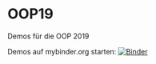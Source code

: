 # OOP19
Demos für die OOP 2019

Demos auf mybinder.org starten: [![Binder](https://mybinder.org/badge_logo.svg)](https://mybinder.org/v2/gh/olafthiele/OOP19/master?filepath=Demo1-Distanz.ipynb)
